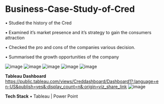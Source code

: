 # Business-Case-Study-of-Cred

• Studied the history of the Cred

• Examined it’s market presence and it’s strategy to gain the consumers attraction

• Checked the pro and cons of the companies various decision.

• Summarised the growth opportunities of the company 

![image](https://user-images.githubusercontent.com/132043166/235139158-8f03374e-7138-4646-b96a-d3ce86ab01f4.png)
![image](https://user-images.githubusercontent.com/132043166/235139208-7d6e1e3b-cbac-4037-87f1-8c44a9696ddb.png)
![image](https://user-images.githubusercontent.com/132043166/235139309-27c750cd-7798-4cfd-b5f5-dfd6edc46f5e.png)
![image](https://user-images.githubusercontent.com/132043166/235139415-4fb03fe9-ea2e-4d1b-a976-81b33f5ecaa7.png)
![image](https://user-images.githubusercontent.com/132043166/235139468-2e082e1a-4490-4cce-8cff-55640327802d.png)


**Tableau Dashboard**
https://public.tableau.com/views/Creddashboard/Dashboard1?:language=en-US&publish=yes&:display_count=n&:origin=viz_share_link
![image](https://user-images.githubusercontent.com/132043166/235139020-05a14a85-d55e-4bff-8075-d913bffea034.png)

**Tech Stack**
• Tableau | Power Point
